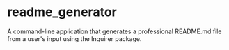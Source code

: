 # readme_generator

A command-line application that  generates a professional README.md file from a user's input using the Inquirer package.